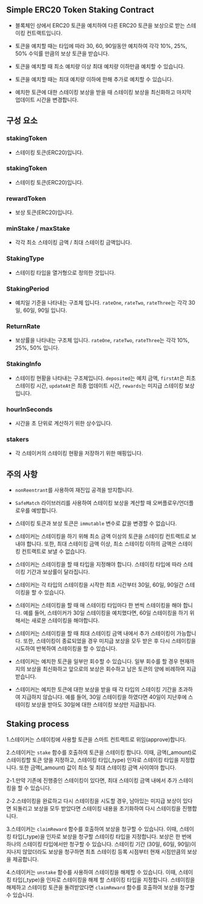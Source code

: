 ## Simple ERC20 Token Staking Contract

- 블록체인 상에서 ERC20 토큰을 예치하여 다른 ERC20 토큰을 보상으로 받는 스테이킹 컨트랙트입니다.

- 토큰을 예치할 때는 타입에 따라 30, 60, 90일동안 예치하여 각각 10%, 25%, 50% 수익률 만큼의 보상 토큰을 받습니다.

- 토큰을 예치할 때 최소 예치량 이상 최대 예치량 이하만큼 예치할 수 있습니다.

- 토큰을 예치할 때는 최대 예치량 이하에 한해 추가로 예치할 수 있습니다.

- 예치한 토큰에 대한 스테이킹 보상을 받을 때 스테이킹 보상을 최신화하고 마지막 업데이트 시간을 변경합니다.

## 구성 요소

### stakingToken

- 스테이킹 토큰(ERC20)입니다.

### stakingToken

- 스테이킹 토큰(ERC20)입니다.

### rewardToken

- 보상 토큰(ERC20)입니다.

### minStake / maxStake

- 각각 최소 스테이킹 금액 / 최대 스테이킹 금액입니다.

### StakingType

- 스테이킹 타입을 열거형으로 정의한 것입니다.

### StakingPeriod

- 예치일 기준을 나타내는 구조체 입니다. `rateOne`, `rateTwo`, `rateThree`는 각각 30일, 60일, 90일 입니다.

### ReturnRate

- 보상률을 나타내는 구조체 입니다. `rateOne`, `rateTwo`, `rateThree`는 각각 10%, 25%, 50% 입니다.

### StakingInfo

- 스테이킹 현황을 나타내는 구조체입니다. `deposited`는 예치 금액, `firstAt`은 최초 스테이킹 시간, `updateAt`은 최종 업데이트 시간, `rewards`는 미지급 스테이킹 보상입니다.

### hourInSeconds

- 시간을 초 단위로 계산하기 위한 상수입니다.

### stakers

- 각 스테이커의 스테이킹 현황을 저장하기 위한 매핑입니다.

## 주의 사항

- `nonReentrant`를 사용하여 재진입 공격을 방지합니다.

- `SafeMatch` 라이브러리를 사용하여 스테이킹 보상을 계산할 때 오버플로우/언더플로우를 예방합니다.

- 스테이킹 토큰과 보상 토큰은 `immutable` 변수로 값을 변경할 수 없습니다.

- 스테이커는 스테이킹을 하기 위해 최소 금액 이상의 토큰을 스테이킹 컨트랙트로 보내야 합니다. 또한, 최대 스테이킹 금액 이상, 최소 스테이킹 이하의 금액은 스테이킹 컨트랙트로 보낼 수 없습니다.

- 스테이커는 스테이킹을 할 때 타입을 지정해야 합니다. 스테이킹 타입에 따라 스테이킹 기간과 보상률이 달라집니다.

- 스테이커는 각 타입의 스테이킹을 시작한 최초 시간부터 30일, 60일, 90일간 스테이킹을 할 수 있습니다.

- 스테이커는 스테이킹을 할 때 매 스테이킹 타입마다 한 번씩 스테이킹을 해야 합니다. 예를 들어, 스테이커가 30일 스테이킹을 예치했다면, 60일 스테이킹을 하기 위해서는 새로운 스테이킹을 해야합니다.

- 스테이커는 스테이킹을 할 때 최대 스테이킹 금액 내에서 추가 스테이킹이 가능합니다. 또한, 스테이킹이 종료되었을 경우 미지급 보상을 모두 받은 후 다시 스테이킹을 시도하여 반복하여 스테이킹을 할 수 있습니다.

- 스테이커는 예치한 토큰을 일부만 회수할 수 있습니다. 일부 회수를 할 경우 현재까지의 보상을 최신화하고 앞으로의 보상은 회수하고 남은 토큰의 양에 비례하여 지급받습니다.

- 스테이커는 예치한 토큰에 대한 보상을 받을 때 각 타입의 스테이킹 기간을 초과하여 지급하지 않습니다. 예를 들어, 30일 스테이킹을 하였다면 40일이 지난후에 스테이킹 보상을 받아도 30일에 대한 스테이킹 보상만 지급됩니다.

## Staking process

1.스테이커는 스테이킹에 사용할 토큰을 스마트 컨트랙트로 위임(approve)합니다.

2.스테이커는 `stake` 함수를 호출하여 토큰을 스테이킹 합니다. 이때, 금액(_amount)로 스테이킹할 토큰 양을 지정하고, 스테이킹 타입(_type) 인자로 스테이킹 타입을 지정합니다. 또한 금액(_amount) 값이 최소 및 최대 스테이킹 금액 사이여야 합니다.

2-1.만약 기존에 진행중인 스테이킹이 있다면, 최대 스테이킹 금액 내에서 추가 스테이킹을 할 수 있습니다.

2-2.스테이킹을 완료하고 다시 스테이킹을 시도할 경우, 남아있는 미지급 보상이 있다면 되돌리고 보상을 모두 받았다면 스테이킹 내용을 초기화하여 다시 스테이킹을 진행합니다.

3.스테이커는 `claimReward` 함수를 호출하여 보상을 청구할 수 있습니다. 이때, 스테이킹 타입(_type)을 인자로 보상을 청구할 스테이킹 타입을 지정합니다. 보상은 한 번에 하나의 스테이킹 타입에서만 청구할 수 있습니다. 스테이킹 기간 (30일, 60일, 90일)이 지나지 않았더라도 보상을 청구하면 최초 스테이킹 등록 시점부터 현재 시점만큼의 보상을 제공합니다.

4.스테이커는 `unstake` 함수를 사용하여 스테이킹을 해제할 수 있습니다. 이때, 스테이킹 타입(_type)을 인자로 스테이킹을 해제 할 스테이킹 타입을 지정합니다. 스테이킹을 해제하고 스테이킹 토큰을 돌려받았다면 `claimReward` 함수를 호출하여 보상을 청구할 수 있습니다.